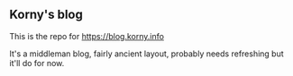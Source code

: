 ## Korny's blog

This is the repo for https://blog.korny.info

It's a middleman blog, fairly ancient layout, probably needs refreshing but
it'll do for now.
